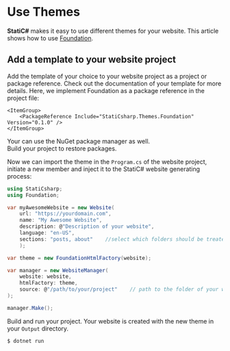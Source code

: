 # Use Themes

**StatiC#** makes it easy to use different themes for your website. This article shows how to use [Foundation](https://www.nuget.org/packages/StatiCsharp.Theme.Foundation).  

## Add a template to your website project

Add the template of your choice to your website project as a project or package reference. Check out the documentation of your template for more details. Here, we implement Foundation as a package reference in the project file:

```
<ItemGroup>
    <PackageReference Include="StatiCsharp.Themes.Foundation" Version="0.1.0" />
</ItemGroup>
```
Your can use the NuGet package manager as well.  
Build your project to restore packages.  

Now we can import the theme in the `Program.cs` of the website project, initiate a new member and inject it to the StatiC# website generating process:

```C#
using StatiCsharp;
using Foundation;

var myAwesomeWebsite = new Website(
    url: "https://yourdomain.com",
    name: "My Awesome Website",
    description: @"Description of your website",
    language: "en-US",
    sections: "posts, about"    //select which folders should be treated as sections
    );

var theme = new FoundationHtmlFactory(website);

var manager = new WebsiteManager(
    website: website,
    htmlFactory: theme,
    source: @"/path/to/your/project"    // path to the folder of your website project
);

manager.Make();
```

Build and run your project. Your website is created with the new theme in your `Output` directory.

```bash
$ dotnet run
```
